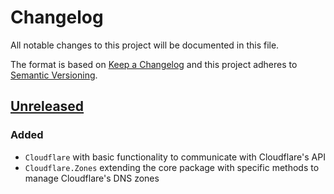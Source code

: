 # Changelog

All notable changes to this project will be documented in this file.

The format is based on [Keep a Changelog](https://keepachangelog.com/en/1.0.0/)
and this project adheres to [Semantic Versioning](https://semver.org/spec/v2.0.0.html).

## [Unreleased]


### Added

- `Cloudflare` with basic functionality to communicate with Cloudflare's API
- `Cloudflare.Zones` extending the core package with specific methods to manage Cloudflare's DNS zones



[Unreleased]: https://github.com/AM-WD/cloudflare-api
